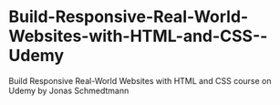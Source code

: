 # Build-Responsive-Real-World-Websites-with-HTML-and-CSS--Udemy
Build Responsive Real-World Websites with HTML and CSS course on Udemy by Jonas Schmedtmann
